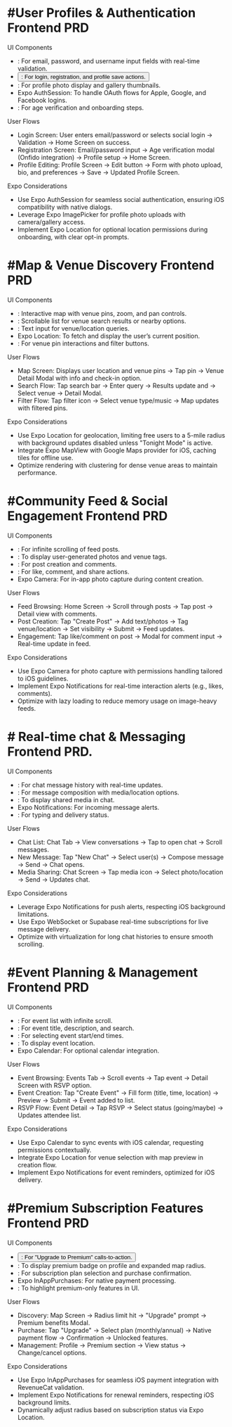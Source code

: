 # #User Profiles & Authentication Frontend PRD

UI Components

- <TextInput>: For email, password, and username input fields with real-time validation.
- <Button>: For login, registration, and profile save actions.
- <Image>: For profile photo display and gallery thumbnails.
- Expo AuthSession: To handle OAuth flows for Apple, Google, and Facebook logins.
- <Modal>: For age verification and onboarding steps.

User Flows

- Login Screen: User enters email/password or selects social login → Validation → Home Screen on success.
- Registration Screen: Email/password input → Age verification modal (Onfido integration) → Profile setup → Home Screen.
- Profile Editing: Profile Screen → Edit button → Form with photo upload, bio, and preferences → Save → Updated Profile Screen.

Expo Considerations

- Use Expo AuthSession for seamless social authentication, ensuring iOS compatibility with native dialogs.
- Leverage Expo ImagePicker for profile photo uploads with camera/gallery access.
- Implement Expo Location for optional location permissions during onboarding, with clear opt-in prompts.

# #Map & Venue Discovery Frontend PRD

UI Components

- <MapView>: Interactive map with venue pins, zoom, and pan controls.
- <FlatList>: Scrollable list for venue search results or nearby options.
- <SearchBar>: Text input for venue/location queries.
- Expo Location: To fetch and display the user’s current position.
- <TouchableOpacity>: For venue pin interactions and filter buttons.

User Flows

- Map Screen: Displays user location and venue pins → Tap pin → Venue Detail Modal with info and check-in option.
- Search Flow: Tap search bar → Enter query → Results update <MapView> and <FlatList> → Select venue → Detail Modal.
- Filter Flow: Tap filter icon → Select venue type/music → Map updates with filtered pins.

Expo Considerations

- Use Expo Location for geolocation, limiting free users to a 5-mile radius with background updates disabled unless "Tonight Mode" is active.
- Integrate Expo MapView with Google Maps provider for iOS, caching tiles for offline use.
- Optimize <MapView> rendering with clustering for dense venue areas to maintain performance.

# #Community Feed & Social Engagement Frontend PRD

UI Components

- <ScrollView>: For infinite scrolling of feed posts.
- <Image>: To display user-generated photos and venue tags.
- <TextInput>: For post creation and comments.
- <TouchableOpacity>: For like, comment, and share actions.
- Expo Camera: For in-app photo capture during content creation.

User Flows

- Feed Browsing: Home Screen → Scroll through posts → Tap post → Detail view with comments.
- Post Creation: Tap "Create Post" → Add text/photos → Tag venue/location → Set visibility → Submit → Feed updates.
- Engagement: Tap like/comment on post → Modal for comment input → Real-time update in feed.

Expo Considerations

- Use Expo Camera for photo capture with permissions handling tailored to iOS guidelines.
- Implement Expo Notifications for real-time interaction alerts (e.g., likes, comments).
- Optimize <ScrollView> with lazy loading to reduce memory usage on image-heavy feeds.

# # Real-time chat  & Messaging Frontend PRD.

UI Components

- <FlatList>: For chat message history with real-time updates.
- <TextInput>: For message composition with media/location options.
- <Image>: To display shared media in chat.
- Expo Notifications: For incoming message alerts.
- <ActivityIndicator>: For typing and delivery status.

User Flows

- Chat List: Chat Tab → View conversations → Tap to open chat → Scroll messages.
- New Message: Tap "New Chat" → Select user(s) → Compose message → Send → Chat opens.
- Media Sharing: Chat Screen → Tap media icon → Select photo/location → Send → Updates chat.

Expo Considerations

- Leverage Expo Notifications for push alerts, respecting iOS background limitations.
- Use Expo WebSocket or Supabase real-time subscriptions for live message delivery.
- Optimize <FlatList> with virtualization for long chat histories to ensure smooth scrolling.

# #Event Planning & Management Frontend PRD

UI Components

- <ScrollView>: For event list with infinite scroll.
- <TextInput>: For event title, description, and search.
- <DatePicker>: For selecting event start/end times.
- <MapView>: To display event location.
- Expo Calendar: For optional calendar integration.

User Flows

- Event Browsing: Events Tab → Scroll events → Tap event → Detail Screen with RSVP option.
- Event Creation: Tap "Create Event" → Fill form (title, time, location) → Preview → Submit → Event added to list.
- RSVP Flow: Event Detail → Tap RSVP → Select status (going/maybe) → Updates attendee list.

Expo Considerations

- Use Expo Calendar to sync events with iOS calendar, requesting permissions contextually.
- Integrate Expo Location for venue selection with map preview in creation flow.
- Implement Expo Notifications for event reminders, optimized for iOS delivery.

# #Premium Subscription Features Frontend PRD

UI Components

- <Button>: For "Upgrade to Premium" calls-to-action.
- <View>: To display premium badge on profile and expanded map radius.
- <Modal>: For subscription plan selection and purchase confirmation.
- Expo InAppPurchases: For native payment processing.
- <Text>: To highlight premium-only features in UI.

User Flows

- Discovery: Map Screen → Radius limit hit → "Upgrade" prompt → Premium benefits Modal.
- Purchase: Tap "Upgrade" → Select plan (monthly/annual) → Native payment flow → Confirmation → Unlocked features.
- Management: Profile → Premium section → View status → Change/cancel options.

Expo Considerations

- Use Expo InAppPurchases for seamless iOS payment integration with RevenueCat validation.
- Implement Expo Notifications for renewal reminders, respecting iOS background limits.
- Dynamically adjust <MapView> radius based on subscription status via Expo Location.
